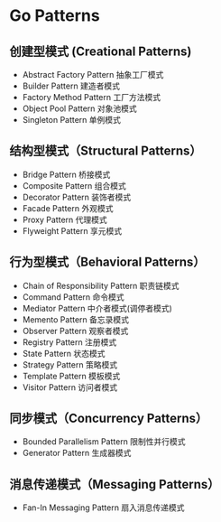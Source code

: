 # Go Patterns

## 创建型模式 (Creational Patterns)
* Abstract Factory Pattern 抽象工厂模式
* Builder Pattern 建造者模式
* Factory Method Pattern 工厂方法模式
* Object Pool Pattern 对象池模式
* Singleton Pattern 单例模式

## 结构型模式（Structural Patterns）
* Bridge Pattern 桥接模式
* Composite Pattern 组合模式
* Decorator Pattern 装饰者模式
* Facade Pattern 外观模式
* Proxy Pattern 代理模式
* Flyweight Pattern 享元模式

## 行为型模式（Behavioral Patterns）
* Chain of Responsibility Pattern 职责链模式
* Command Pattern 命令模式
* Mediator Pattern 中介者模式(调停者模式)
* Memento Pattern 备忘录模式
* Observer Pattern 观察者模式
* Registry Pattern 注册模式
* State Pattern 状态模式
* Strategy Pattern 策略模式
* Template Pattern 模板模式
* Visitor Pattern 访问者模式

## 同步模式（Concurrency Patterns）
* Bounded Parallelism Pattern 限制性并行模式
* Generator Pattern 生成器模式

## 消息传递模式（Messaging Patterns）
* Fan-In Messaging Pattern 扇入消息传递模式